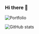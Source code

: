 ### Hi there 👋
![Portfolio](https://github.com/jeanfrancois360/jeanfrancois360/assets/23524232/0e374fdb-7ff5-4e9e-8d5e-f13c90982e40)

<!--
**jeanfrancois360/jeanfrancois360** is a ✨ _special_ ✨ repository because its `README.md` (this file) appears on your GitHub profile.

Here are some ideas to get you started:

- 🔭 I’m currently working at Globexcam Group.
- 🌱 I’m currently learning Blockchain Devevelopment.
- 📫 How to reach me: https://jeanfrancois.me
-->


![GitHub stats](https://github-readme-stats.vercel.app/api?username=jeanfrancois360&show_icons=true&theme=highcontrast)
